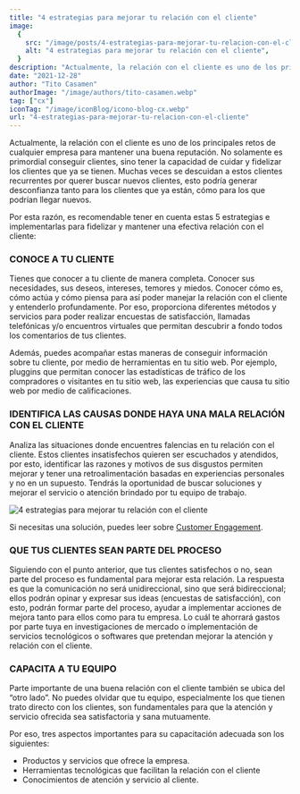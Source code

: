 ```yaml
---
title: "4 estrategias para mejorar tu relación con el cliente"
image:
  {
    src: "/image/posts/4-estrategias-para-mejorar-tu-relacion-con-el-cliente-1024x576.webp",
    alt: "4 estrategias para mejorar tu relación con el cliente",
  }
description: "Actualmente, la relación con el cliente es uno de los principales retos de cualquier empresa para mantener una buena reputación. No solamente es primordial conseguir clientes, sino tener la capacidad de cuidar y fidelizar los clientes que ya se tienen. "
date: "2021-12-28"
author: "Tito Casamen"
authorImage: "/image/authors/tito-casamen.webp"
tag: ["cx"]
iconTag: "/image/iconBlog/icono-blog-cx.webp"
url: "4-estrategias-para-mejorar-tu-relacion-con-el-cliente"
---
```

Actualmente, la relación con el cliente es uno de los principales retos de cualquier empresa para mantener una buena reputación. No solamente es primordial conseguir clientes, sino tener la capacidad de cuidar y fidelizar los clientes que ya se tienen. Muchas veces se descuidan a estos clientes recurrentes por querer buscar nuevos clientes, esto podría generar desconfianza tanto para los clientes que ya están, cómo para los que podrían llegar nuevos.

Por esta razón, es recomendable tener en cuenta estas 5 estrategias e implementarlas para fidelizar y mantener una efectiva relación con el cliente:

### CONOCE A TU CLIENTE
Tienes que conocer a tu cliente de manera completa. Conocer sus necesidades, sus deseos, intereses, temores y miedos. Conocer cómo es, cómo actúa y cómo piensa para así poder manejar la relación con el cliente y entenderlo profundamente. Por eso, proporciona diferentes métodos y servicios para poder realizar encuestas de satisfacción, llamadas telefónicas y/o encuentros virtuales que permitan descubrir a fondo todos los comentarios de tus clientes.

Además, puedes acompañar estas maneras de conseguir información sobre tu cliente, por medio de herramientas en tu sitio web. Por ejemplo, pluggins que permitan conocer las estadísticas de tráfico de los compradores o visitantes en tu sitio web, las experiencias que causa tu sitio web por medio de calificaciones.

### IDENTIFICA LAS CAUSAS DONDE HAYA UNA MALA RELACIÓN CON EL CLIENTE
Analiza las situaciones donde encuentres falencias en tu relación con el cliente. Estos clientes insatisfechos quieren ser escuchados y atendidos, por esto, identificar las razones y motivos de sus disgustos permiten mejorar y tener una retroalimentación basadas en experiencias personales y no en un supuesto. Tendrás la oportunidad de buscar soluciones y mejorar el servicio o atención brindado por tu equipo de trabajo.


![4 estrategias para mejorar tu relación con el cliente](/image/posts/4-estrategias-para-mejorar-tu-relacion-con-el-cliente-1024x576.webp)

Si necesitas una solución, puedes leer sobre [Customer Engagement](/experiencia-del-cliente).

### QUE TUS CLIENTES SEAN PARTE DEL PROCESO 
Siguiendo con el punto anterior, que tus clientes satisfechos o no, sean parte del proceso es fundamental para mejorar esta relación. La respuesta es que la comunicación no será unidireccional, sino que será bidireccional; ellos podrán opinar y expresar sus ideas (encuestas de satisfacción), con esto, podrán formar parte del proceso, ayudar a implementar acciones de mejora tanto para ellos como para tu empresa. Lo cuál te ahorrará gastos por parte tuya en investigaciones de mercado o implementación de servicios tecnológicos o softwares que pretendan mejorar la atención y relación con el cliente.

### CAPACITA A TU EQUIPO
Parte importante de una buena relación con el cliente también se ubica del “otro lado”. No puedes olvidar que tu equipo, especialmente los que tienen trato directo con los clientes, son fundamentales para que la atención y servicio ofrecida sea satisfactoria y sana mutuamente. 

Por eso, tres aspectos importantes para su capacitación adecuada son los siguientes:

- Productos y servicios que ofrece la empresa.
- Herramientas tecnológicas que facilitan la relación con el cliente
- Conocimientos de atención y servicio al cliente.